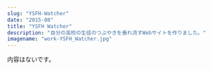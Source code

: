 ```yaml
---
slug: "YSFH-Watcher"
date: "2015-08"
title: "YSFH Watcher"
description: "自分の高校の生徒のつぶやきを垂れ流すWebサイトを作りました。"
imagename: "work-YSFH_Watcher.jpg"
---
```

内容はないです。
